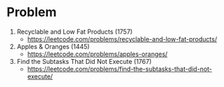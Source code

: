 # Problem

1.  Recyclable and Low Fat Products (1757)
    - https://leetcode.com/problems/recyclable-and-low-fat-products/
2.  Apples & Oranges (1445)
    - https://leetcode.com/problems/apples-oranges/
3. Find the Subtasks That Did Not Execute (1767)
    - https://leetcode.com/problems/find-the-subtasks-that-did-not-execute/